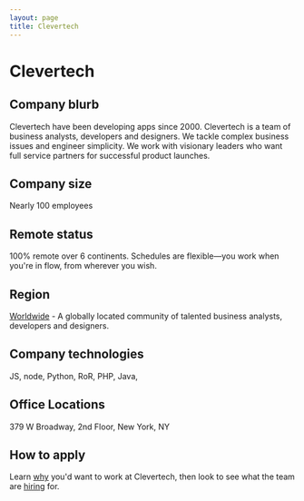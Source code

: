 ```yaml
---
layout: page
title: Clevertech
---
```


# Clevertech

## Company blurb

Clevertech have been developing apps since 2000. Clevertech is a team of business analysts, developers and designers. We tackle complex business issues and engineer simplicity. We work with visionary leaders who want full service partners for successful product launches.

## Company size

Nearly 100 employees

## Remote status

100% remote over 6 continents. Schedules are flexible—you work when you're in flow, from wherever you wish.

## Region

[Worldwide](https://clevertech.biz/meet#map-canvas) - A globally located community of talented business analysts, developers and designers.

## Company technologies

JS, node, Python, RoR, PHP, Java,

## Office Locations

379 W Broadway, 2nd Floor, New York, NY

## How to apply

Learn [why](https://clevertech.biz/join) you'd want to work at Clevertech, then look to see what the team are [hiring](https://clevertech.biz/careers) for.
